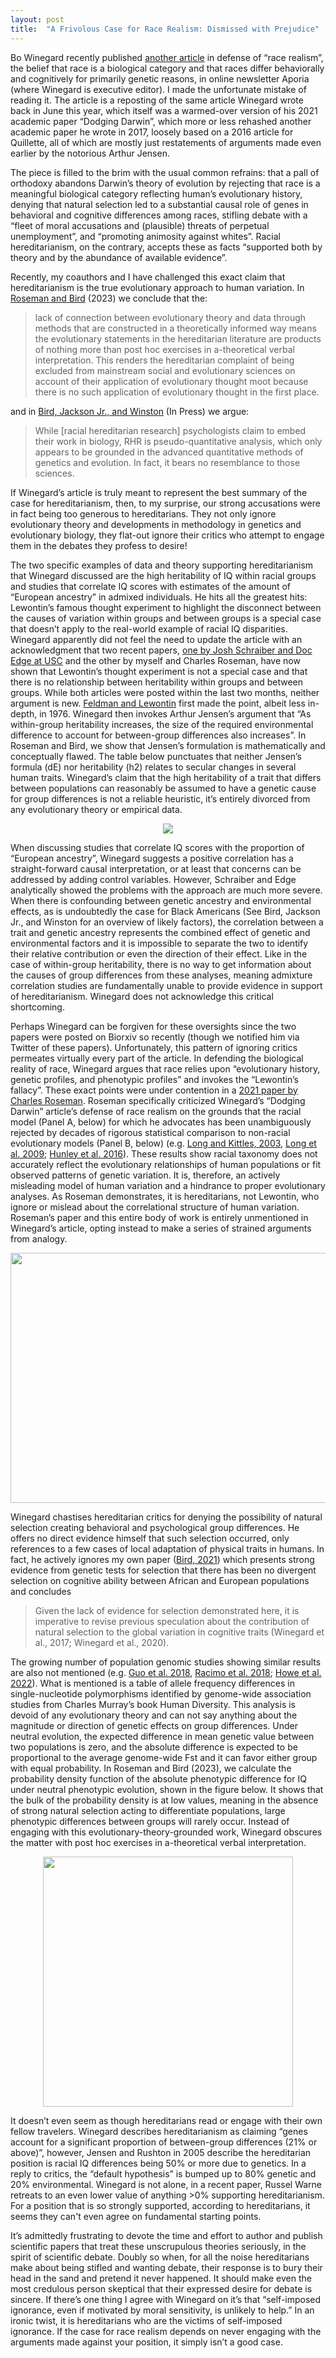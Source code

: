 ```yaml
---
layout: post
title:  "A Frivolous Case for Race Realism: Dismissed with Prejudice"
--- 
```


Bo Winegard recently published [another article](https://web.archive.org/web/20231227160155/https://www.aporiamagazine.com/p/the-case-for-race-realism) in defense of “race realism”, the belief that race is a biological category and that races differ behaviorally and cognitively for primarily genetic reasons, in online newsletter Aporia (where Winegard is executive editor). I made the unfortunate mistake of reading it. The article is a reposting of the same article Winegard wrote back in June this year, which itself was a warmed-over version of his 2021 academic paper “Dodging Darwin”, which more or less rehashed another academic paper he wrote in 2017, loosely based on a 2016 article for Quillette, all of which are mostly just restatements of arguments made even earlier by the notorious Arthur Jensen.

The piece is filled to the brim with the usual common refrains: that a pall of orthodoxy abandons Darwin’s theory of evolution by rejecting that race is a meaningful biological category reflecting human’s evolutionary history, denying that natural selection led to a substantial causal role of genes in behavioral and cognitive differences among races, stifling debate with a “fleet of moral accusations and (plausible) threats of perpetual unemployment”, and “promoting animosity against whites”. Racial hereditarianism, on the contrary, accepts these as facts “supported both by theory and by the abundance of available evidence”.

Recently, my coauthors and I have challenged this exact claim that hereditarianism is the true evolutionary approach to human variation. In [Roseman and Bird](https://www.biorxiv.org/content/10.1101/2023.12.18.572247v1.full) (2023)  we conclude that the: 

>lack of connection between evolutionary theory and data through methods that are constructed in a theoretically informed way means the evolutionary statements in the hereditarian literature are products of nothing more than post hoc exercises in a-theoretical verbal interpretation. This renders the hereditarian complaint of being excluded from mainstream social and evolutionary sciences on account of their application of evolutionary thought moot because there is no such application of evolutionary thought in the first place.

and in [Bird, Jackson Jr., and Winston](https://www.researchgate.net/publication/375636242_Confronting_Scientific_Racism_in_Psychology_Lessons_from_Evolutionary_Biology_and_Genetics) (In Press)  we argue: 

>While [racial hereditarian research] psychologists claim to embed their work in biology, RHR is pseudo-quantitative analysis, which only appears to be grounded in the advanced quantitative methods of genetics and evolution. In fact, it bears no resemblance to those sciences.

If Winegard’s article is truly meant to represent the best summary of the case for hereditarianism, then, to my surprise, our strong accusations were in fact being too generous to hereditarians. They not only ignore evolutionary theory and developments in methodology in genetics and evolutionary biology, they flat-out ignore their critics who attempt to engage them in the debates they profess to desire!

 The two specific examples of data and theory supporting hereditarianism that Winegard discussed are the high heritability of IQ within racial groups and studies that correlate IQ scores with estimates of the amount of “European ancestry” in admixed individuals. He hits all the greatest hits: Lewontin’s famous thought experiment to highlight the disconnect between the causes of variation within groups and between groups is a special case that doesn’t apply to the real-world example of racial IQ disparities. Winegard apparently did not feel the need to update the article with an acknowledgment that two recent papers, [one by Josh Schraiber and Doc Edge at USC](https://www.biorxiv.org/content/10.1101/2023.11.06.565864v1) and the other by myself and Charles Roseman, have now shown that Lewontin’s thought experiment is not a special case and that there is no relationship between heritability within groups and between groups. While both articles were posted within the last two months, neither argument is new. [Feldman and Lewontin](https://www.science.org/doi/10.1126/science.194.4260.12.b) first made the point, albeit less in-depth, in 1976. Winegard then invokes Arthur Jensen’s argument that “As within-group heritability increases, the size of the required environmental difference to account for between-group differences also increases”. In Roseman and Bird, we show that Jensen’s formulation is mathematically and conceptually flawed. The table below punctuates that neither Jensen’s formula (dE) nor heritability (h2) relates to secular changes in several human traits. Winegard’s claim that the high heritability of a trait that differs between populations can reasonably be assumed to have a genetic cause for group differences is not a reliable heuristic, it’s entirely divorced from any evolutionary theory or empirical data.

<p align="center">
  <img src="/img/SecularChangeTable.png" />
</p>


When discussing studies that correlate IQ scores with the proportion of “European ancestry”, Winegard suggests a positive correlation has a straight-forward causal interpretation, or at least that concerns can be addressed by adding control variables. However, Schraiber and Edge analytically showed the problems with the approach are much more severe. When there is confounding between genetic ancestry and environmental effects, as is undoubtedly the case for Black Americans (See Bird, Jackson Jr., and Winston for an overview of likely factors), the correlation between a trait and genetic ancestry represents the combined effect of genetic and environmental factors and it is impossible to separate the two to identify their relative contribution or even the direction of their effect. Like in the case of within-group heritability, there is no way to get information about the causes of group differences from these analyses, meaning admixture correlation studies are fundamentally unable to provide evidence in support of hereditarianism. Winegard does not acknowledge this critical shortcoming.

Perhaps Winegard can be forgiven for these oversights since the two papers were posted on Biorxiv so recently (though we notified him via Twitter of these papers). Unfortunately, this pattern of ignoring critics permeates virtually every part of the article. In defending the biological reality of race, Winegard argues that race relies upon “evolutionary history, genetic profiles, and phenotypic profiles” and invokes the “Lewontin’s fallacy”. These exact points were under contention in a [2021 paper by Charles Roseman](https://onlinelibrary.wiley.com/doi/abs/10.1002/bies.202100204). Roseman specifically criticized Winegard’s “Dodging Darwin” article’s defense of race realism on the grounds that the racial model (Panel A, below) for which he advocates has been unambiguously rejected by decades of rigorous statistical comparison to non-racial evolutionary models (Panel B, below) (e.g. [Long and Kittles, 2003](https://doi.org/10.1353/hub.2003.0058), [Long et al. 2009](https://doi.org/10.1002/ajpa.21011); [Hunley et al. 2016](https://doi.org/10.1002/ajpa.22899)). These results show racial taxonomy does not accurately reflect the evolutionary relationships of human populations or fit observed patterns of genetic variation. It is, therefore, an actively misleading model of human variation and a hindrance to proper evolutionary analyses. As Roseman demonstrates, it is hereditarians, not Lewontin, who ignore or mislead about the correlational structure of human variation. Roseman’s paper and this entire body of work is entirely unmentioned in Winegard’s article, opting instead to make a series of strained arguments from analogy.

<p align="center">
  <img src="/img/EvoModelComparison.png" width="600" height="400"/>
</p>

Winegard chastises hereditarian critics for denying the possibility of natural selection creating behavioral and psychological group differences. He offers no direct evidence himself that such selection occurred, only references to a few cases of local adaptation of physical traits in humans. In fact, he actively ignores my own paper ([Bird, 2021](https://doi.org/10.1002/ajpa.24216)) which presents strong evidence from genetic tests for selection that there has been no divergent selection on cognitive ability between African and European populations and concludes 
>Given the lack of evidence for selection demonstrated here, it is imperative to revise previous speculation about the contribution of natural selection to the global variation in cognitive traits (Winegard et al., 2017; Winegard et al., 2020).

The growing number of population genomic studies showing similar results are also not mentioned (e.g. [Guo et al. 2018](https://doi.org/10.1038/s41467-018-04191-y), [Racimo et al. 2018](https://doi.org/10.1534/genetics.117.300489); [Howe et al. 2022](https://doi.org/10.1038/s41588-022-01062-7)). What is mentioned is a table of allele frequency differences in single-nucleotide polymorphisms identified by genome-wide association studies from Charles Murray’s book Human Diversity. This analysis is devoid of any evolutionary theory and can not say anything about the magnitude or direction of genetic effects on group differences. Under neutral evolution, the expected difference in mean genetic value between two populations is zero, and the absolute difference is expected to be proportional to the average genome-wide Fst and it can favor either group with equal probability. In Roseman and Bird (2023), we calculate the probability density function of the absolute phenotypic difference for IQ under neutral phenotypic evolution, shown in the figure below. It shows that the bulk of the probability density is at low values, meaning in the absence of strong natural selection acting to differentiate populations, large phenotypic differences between groups will rarely occur. Instead of engaging with this evolutionary-theory-grounded work, Winegard obscures the matter with post hoc exercises in a-theoretical verbal interpretation.

<p align="center">
  <img src="/img/F1.large.jpg" width="400" height="400"/>
</p>


It doesn’t even seem as though hereditarians read or engage with their own fellow travelers. Winegard describes hereditarianism as claiming “genes account for a significant proportion of between-group differences (21% or above)”, however, Jensen and Rushton in 2005 describe the hereditarian position is racial IQ differences being 50% or more due to genetics. In a reply to critics, the “default hypothesis” is bumped up to 80% genetic and 20% environmental. Winegard is not alone, in a recent paper, Russel Warne retreats to an even lower value of anything >0% supporting hereditarianism. For a position that is so strongly supported, according to hereditarians, it seems they can't even agree on fundamental starting points.

It’s admittedly frustrating to devote the time and effort to author and publish scientific papers that treat these unscrupulous theories seriously, in the spirit of scientific debate. Doubly so when, for all the noise hereditarians make about being stifled and wanting debate, their response is to bury their head in the sand and pretend it never happened. It should make even the most credulous person skeptical that their expressed desire for debate is sincere. If there’s one thing I agree with Winegard on it’s that “self-imposed ignorance, even if motivated by moral sensitivity, is unlikely to help.” In an ironic twist, it is hereditarians who are the victims of self-imposed ignorance. If the case for race realism depends on never engaging with the arguments made against your position, it simply isn’t a good case.
